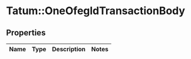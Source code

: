# Tatum::OneOfegldTransactionBody

## Properties
Name | Type | Description | Notes
------------ | ------------- | ------------- | -------------

